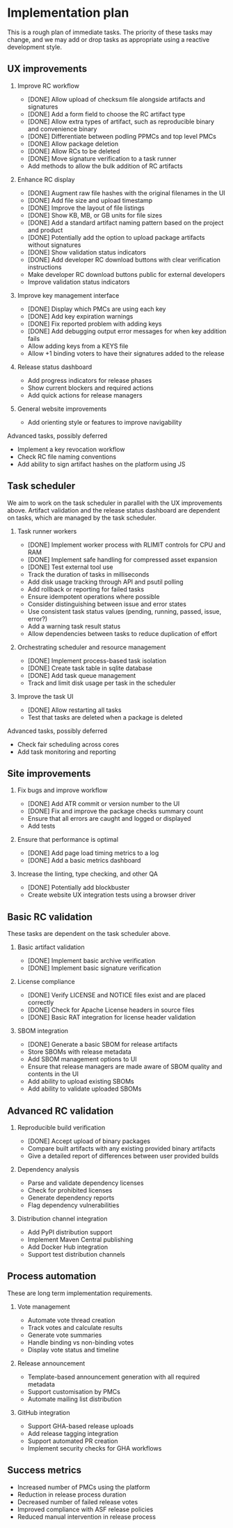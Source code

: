# Implementation plan

This is a rough plan of immediate tasks. The priority of these tasks may change, and we may add or drop tasks as appropriate using a reactive development style.

## UX improvements

1. Improve RC workflow
   - [DONE] Allow upload of checksum file alongside artifacts and signatures
   - [DONE] Add a form field to choose the RC artifact type
   - [DONE] Allow extra types of artifact, such as reproducible binary and convenience binary
   - [DONE] Differentiate between podling PPMCs and top level PMCs
   - [DONE] Allow package deletion
   - [DONE] Allow RCs to be deleted
   - [DONE] Move signature verification to a task runner
   - Add methods to allow the bulk addition of RC artifacts

2. Enhance RC display
   - [DONE] Augment raw file hashes with the original filenames in the UI
   - [DONE] Add file size and upload timestamp
   - [DONE] Improve the layout of file listings
   - [DONE] Show KB, MB, or GB units for file sizes
   - [DONE] Add a standard artifact naming pattern based on the project and product
   - [DONE] Potentially add the option to upload package artifacts without signatures
   - [DONE] Show validation status indicators
   - [DONE] Add developer RC download buttons with clear verification instructions
   - Make developer RC download buttons public for external developers
   - Improve validation status indicators

3. Improve key management interface
   - [DONE] Display which PMCs are using each key
   - [DONE] Add key expiration warnings
   - [DONE] Fix reported problem with adding keys
   - [DONE] Add debugging output error messages for when key addition fails
   - Allow adding keys from a KEYS file
   - Allow +1 binding voters to have their signatures added to the release

4. Release status dashboard
   - Add progress indicators for release phases
   - Show current blockers and required actions
   - Add quick actions for release managers

5. General website improvements
   - Add orienting style or features to improve navigability

Advanced tasks, possibly deferred
   - Implement a key revocation workflow
   - Check RC file naming conventions
   - Add ability to sign artifact hashes on the platform using JS

## Task scheduler

We aim to work on the task scheduler in parallel with the UX improvements above. Artifact validation and the release status dashboard are dependent on tasks, which are managed by the task scheduler.

1. Task runner workers
   - [DONE] Implement worker process with RLIMIT controls for CPU and RAM
   - [DONE] Implement safe handling for compressed asset expansion
   - [DONE] Test external tool use
   - Track the duration of tasks in milliseconds
   - Add disk usage tracking through API and psutil polling
   - Add rollback or reporting for failed tasks
   - Ensure idempotent operations where possible
   - Consider distinguishing between issue and error states
   - Use consistent task status values (pending, running, passed, issue, error?)
   - Add a warning task result status
   - Allow dependencies between tasks to reduce duplication of effort

2. Orchestrating scheduler and resource management
   - [DONE] Implement process-based task isolation
   - [DONE] Create task table in sqlite database
   - [DONE] Add task queue management
   - Track and limit disk usage per task in the scheduler

3. Improve the task UI
   - [DONE] Allow restarting all tasks
   - Test that tasks are deleted when a package is deleted

Advanced tasks, possibly deferred
   - Check fair scheduling across cores
   - Add task monitoring and reporting

## Site improvements

1. Fix bugs and improve workflow
   - [DONE] Add ATR commit or version number to the UI
   - [DONE] Fix and improve the package checks summary count
   - Ensure that all errors are caught and logged or displayed
   - Add tests

2. Ensure that performance is optimal
   - [DONE] Add page load timing metrics to a log
   - [DONE] Add a basic metrics dashboard

3. Increase the linting, type checking, and other QA
   - [DONE] Potentially add blockbuster
   - Create website UX integration tests using a browser driver

## Basic RC validation

These tasks are dependent on the task scheduler above.

1. Basic artifact validation
   - [DONE] Implement basic archive verification
   - [DONE] Implement basic signature verification

2. License compliance
   - [DONE] Verify LICENSE and NOTICE files exist and are placed correctly
   - [DONE] Check for Apache License headers in source files
   - [DONE] Basic RAT integration for license header validation

3. SBOM integration
   - [DONE] Generate a basic SBOM for release artifacts
   - Store SBOMs with release metadata
   - Add SBOM management options to UI
   - Ensure that release managers are made aware of SBOM quality and contents in the UI
   - Add ability to upload existing SBOMs
   - Add ability to validate uploaded SBOMs

## Advanced RC validation

1. Reproducible build verification
   - [DONE] Accept upload of binary packages
   - Compare built artifacts with any existing provided binary artifacts
   - Give a detailed report of differences between user provided builds

2. Dependency analysis
   - Parse and validate dependency licenses
   - Check for prohibited licenses
   - Generate dependency reports
   - Flag dependency vulnerabilities

3. Distribution channel integration
   - Add PyPI distribution support
   - Implement Maven Central publishing
   - Add Docker Hub integration
   - Support test distribution channels

## Process automation

These are long term implementation requirements.

1. Vote management
   - Automate vote thread creation
   - Track votes and calculate results
   - Generate vote summaries
   - Handle binding vs non-binding votes
   - Display vote status and timeline

2. Release announcement
   - Template-based announcement generation with all required metadata
   - Support customisation by PMCs
   - Automate mailing list distribution

3. GitHub integration
   - Support GHA-based release uploads
   - Add release tagging integration
   - Support automated PR creation
   - Implement security checks for GHA workflows

## Success metrics

- Increased number of PMCs using the platform
- Reduction in release process duration
- Decreased number of failed release votes
- Improved compliance with ASF release policies
- Reduced manual intervention in release process
